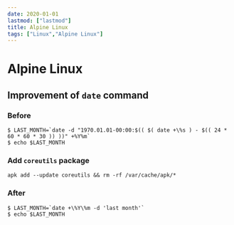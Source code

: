 ```yaml
---
date: 2020-01-01
lastmod: ["lastmod"]
title: Alpine Linux
tags: ["Linux","Alpine Linux"]
---
```


# Alpine Linux

## Improvement of `date` command

### Before
```shell
$ LAST_MONTH=`date -d "1970.01.01-00:00:$(( $( date +\%s ) - $(( 24 * 60 * 60 * 30 )) ))" +%Y%m`
$ echo $LAST_MONTH
```

### Add `coreutils` package
```shell
apk add --update coreutils && rm -rf /var/cache/apk/*
```

### After
```shell
$ LAST_MONTH=`date +\%Y\%m -d 'last month'`
$ echo $LAST_MONTH
```
